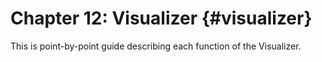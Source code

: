 Chapter 12:  Visualizer {#visualizer}
==================================

This is point-by-point guide describing each function of the Visualizer.